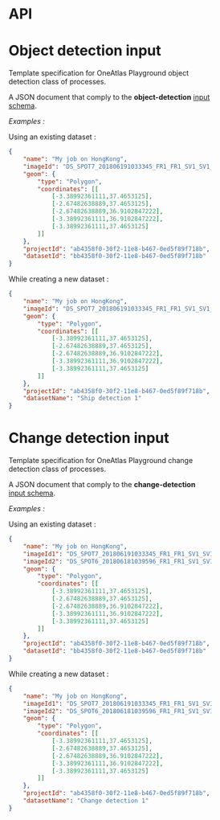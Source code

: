 <link href="https://fonts.googleapis.com/css?family=Open+Sans:400,700|Source+Code+Pro:300,600|Titillium+Web:400,600,700" rel="stylesheet">
<link rel="stylesheet" type="text/css" href="../stylesheets/swagger-ui.css" >
<style>
html
{
    box-sizing: border-box;
    overflow: -moz-scrollbars-vertical;
    overflow-y: scroll;
}
*,
*:before,
*:after
{
    box-sizing: inherit;
}

body {
    margin:0;
    background: #fafafa;
}
</style>

# API

<div id="swagger-ui"></div>

<script src="../scripts/swagger-ui-bundle.js"> </script>
<script src="../scripts/swagger-ui-standalone-preset.js"> </script>
<script>
window.onload = function() {
  const ui = SwaggerUIBundle({
    url: "https://raw.githubusercontent.com/airbusgeo/playground-docs/master/api/api_geo_processes_manager_playground.yaml",
    dom_id: '#swagger-ui',
    deepLinking: true,
    presets: [
      SwaggerUIBundle.presets.apis,
    ]
  })

  window.ui = ui
}
</script>

# Object detection input

Template specification for OneAtlas Playground object detection class of processes.

A JSON document that comply to the **object-detection** [input schema](https://raw.githubusercontent.com/airbusgeo/playground-docs/master/api/job-object-detection-input.json).

*Examples :*

Using an existing dataset :

```json
{
    "name": "My job on HongKong",
    "imageId": "DS_SPOT7_201806191033345_FR1_FR1_SV1_SV1_W003N37_01790",
    "geom": {
        "type": "Polygon",
        "coordinates": [[
            [-3.38992361111,37.4653125],
            [-2.67482638889,37.4653125],
            [-2.67482638889,36.9102847222],
            [-3.38992361111,36.9102847222],
            [-3.38992361111,37.4653125]
        ]]
    },
    "projectId": "ab4358f0-30f2-11e8-b467-0ed5f89f718b",
    "datasetId": "bb4358f0-30f2-11e8-b467-0ed5f89f718b"
}
```

While creating a new dataset :

```json
{
    "name": "My job on HongKong",
    "imageId": "DS_SPOT7_201806191033345_FR1_FR1_SV1_SV1_W003N37_01790",
    "geom": {
        "type": "Polygon",
        "coordinates": [[
            [-3.38992361111,37.4653125],
            [-2.67482638889,37.4653125],
            [-2.67482638889,36.9102847222],
            [-3.38992361111,36.9102847222],
            [-3.38992361111,37.4653125]
        ]]
    },
    "projectId": "ab4358f0-30f2-11e8-b467-0ed5f89f718b",
    "datasetName": "Ship detection 1"
}
```

# Change detection input

Template specification for OneAtlas Playground change detection class of processes.

A JSON document that comply to the **change-detection** [input schema](https://raw.githubusercontent.com/airbusgeo/playground-docs/master/api/job-change-detection-input.json).

*Examples :*

Using an existing dataset :

```json
{
    "name": "My job on HongKong",
    "imageId1": "DS_SPOT7_201806191033345_FR1_FR1_SV1_SV1_W003N37_01790",
    "imageId2": "DS_SPOT6_201806181039596_FR1_FR1_SV1_SV1_W002N38_01871",
    "geom": {
        "type": "Polygon",
        "coordinates": [[
            [-3.38992361111,37.4653125],
            [-2.67482638889,37.4653125],
            [-2.67482638889,36.9102847222],
            [-3.38992361111,36.9102847222],
            [-3.38992361111,37.4653125]
        ]]
    },
    "projectId": "ab4358f0-30f2-11e8-b467-0ed5f89f718b",
    "datasetId": "bb4358f0-30f2-11e8-b467-0ed5f89f718b"
}
```

While creating a new dataset :

```json
{
    "name": "My job on HongKong",
    "imageId1": "DS_SPOT7_201806191033345_FR1_FR1_SV1_SV1_W003N37_01790",
    "imageId2": "DS_SPOT6_201806181039596_FR1_FR1_SV1_SV1_W002N38_01871",
    "geom": {
        "type": "Polygon",
        "coordinates": [[
            [-3.38992361111,37.4653125],
            [-2.67482638889,37.4653125],
            [-2.67482638889,36.9102847222],
            [-3.38992361111,36.9102847222],
            [-3.38992361111,37.4653125]
        ]]
    },
    "projectId": "ab4358f0-30f2-11e8-b467-0ed5f89f718b",
    "datasetName": "Change detection 1"
}
```
